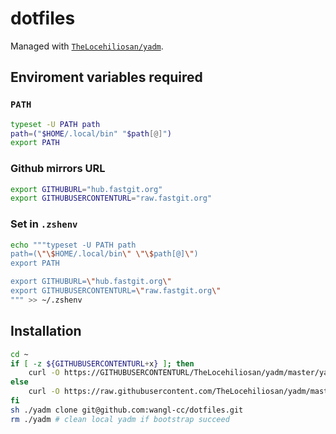 # dotfiles

Managed with [`TheLocehiliosan/yadm`](https://github.com/TheLocehiliosan/yadm).

## Enviroment variables required

### `PATH`

```zsh
typeset -U PATH path
path=("$HOME/.local/bin" "$path[@]")
export PATH
```

### Github mirrors URL

```zsh
export GITHUBURL="hub.fastgit.org"
export GITHUBUSERCONTENTURL="raw.fastgit.org"
```

### Set in `.zshenv`

```bash
echo """typeset -U PATH path
path=(\"\$HOME/.local/bin\" \"\$path[@]\")
export PATH

export GITHUBURL=\"hub.fastgit.org\"
export GITHUBUSERCONTENTURL=\"raw.fastgit.org\"
""" >> ~/.zshenv
```

## Installation

```bash
cd ~
if [ -z ${GITHUBUSERCONTENTURL+x} ]; then
    curl -O https://GITHUBUSERCONTENTURL/TheLocehiliosan/yadm/master/yadm
else
    curl -O https://raw.githubusercontent.com/TheLocehiliosan/yadm/master/yadm
fi
sh ./yadm clone git@github.com:wangl-cc/dotfiles.git
rm ./yadm # clean local yadm if bootstrap succeed
```

<!-- vim:set ts=2 sw=2 tw=76: -->
